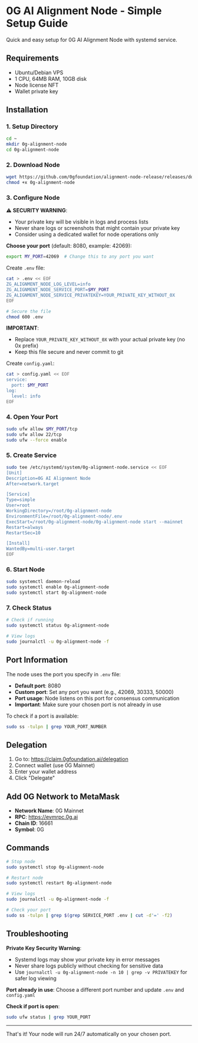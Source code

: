 # 0G AI Alignment Node - Simple Setup Guide

Quick and easy setup for 0G AI Alignment Node with systemd service.

## Requirements

- Ubuntu/Debian VPS
- 1 CPU, 64MB RAM, 10GB disk
- Node license NFT
- Wallet private key

## Installation

### 1. Setup Directory

```bash
cd ~
mkdir 0g-alignment-node
cd 0g-alignment-node
```

### 2. Download Node

```bash
wget https://github.com/0gfoundation/alignment-node-release/releases/download/v1.0.0/0g-alignment-node
chmod +x 0g-alignment-node
```

### 3. Configure Node

⚠️ **SECURITY WARNING**: 
- Your private key will be visible in logs and process lists
- Never share logs or screenshots that might contain your private key
- Consider using a dedicated wallet for node operations only

**Choose your port** (default: 8080, example: 42069):
```bash
export MY_PORT=42069  # Change this to any port you want
```

Create `.env` file:
```bash
cat > .env << EOF
ZG_ALIGNMENT_NODE_LOG_LEVEL=info
ZG_ALIGNMENT_NODE_SERVICE_PORT=$MY_PORT
ZG_ALIGNMENT_NODE_SERVICE_PRIVATEKEY=YOUR_PRIVATE_KEY_WITHOUT_0X
EOF

# Secure the file
chmod 600 .env
```

**IMPORTANT**: 
- Replace `YOUR_PRIVATE_KEY_WITHOUT_0X` with your actual private key (no 0x prefix)
- Keep this file secure and never commit to git

Create `config.yaml`:
```bash
cat > config.yaml << EOF
service:
  port: $MY_PORT
log:
  level: info
EOF
```

### 4. Open Your Port

```bash
sudo ufw allow $MY_PORT/tcp
sudo ufw allow 22/tcp
sudo ufw --force enable
```

### 5. Create Service

```bash
sudo tee /etc/systemd/system/0g-alignment-node.service << EOF
[Unit]
Description=0G AI Alignment Node
After=network.target

[Service]
Type=simple
User=root
WorkingDirectory=/root/0g-alignment-node
EnvironmentFile=/root/0g-alignment-node/.env
ExecStart=/root/0g-alignment-node/0g-alignment-node start --mainnet
Restart=always
RestartSec=10

[Install]
WantedBy=multi-user.target
EOF
```

### 6. Start Node

```bash
sudo systemctl daemon-reload
sudo systemctl enable 0g-alignment-node
sudo systemctl start 0g-alignment-node
```

### 7. Check Status

```bash
# Check if running
sudo systemctl status 0g-alignment-node

# View logs
sudo journalctl -u 0g-alignment-node -f
```

## Port Information

The node uses the port you specify in `.env` file:
- **Default port**: 8080
- **Custom port**: Set any port you want (e.g., 42069, 30333, 50000)
- **Port usage**: Node listens on this port for consensus communication
- **Important**: Make sure your chosen port is not already in use

To check if a port is available:
```bash
sudo ss -tulpn | grep YOUR_PORT_NUMBER
```

## Delegation

1. Go to: https://claim.0gfoundation.ai/delegation
2. Connect wallet (use 0G Mainnet)
3. Enter your wallet address
4. Click "Delegate"

## Add 0G Network to MetaMask

- **Network Name**: 0G Mainnet
- **RPC**: https://evmrpc.0g.ai
- **Chain ID**: 16661
- **Symbol**: 0G

## Commands

```bash
# Stop node
sudo systemctl stop 0g-alignment-node

# Restart node
sudo systemctl restart 0g-alignment-node

# View logs
sudo journalctl -u 0g-alignment-node -f

# Check your port
sudo ss -tulpn | grep $(grep SERVICE_PORT .env | cut -d'=' -f2)
```

## Troubleshooting



**Private Key Security Warning**:
- Systemd logs may show your private key in error messages
- Never share logs publicly without checking for sensitive data
- Use `journalctl -u 0g-alignment-node -n 10 | grep -v PRIVATEKEY` for safer log viewing

**Port already in use**: Choose a different port number and update `.env` and `config.yaml`

**Check if port is open**:
```bash
sudo ufw status | grep YOUR_PORT
```

---

That's it! Your node will run 24/7 automatically on your chosen port.
